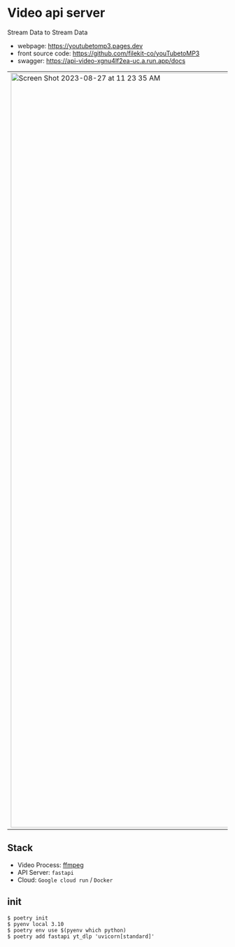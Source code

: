 # Video api server

Stream Data to Stream Data

- webpage: https://youtubetomp3.pages.dev
- front source code: https://github.com/filekit-co/youTubetoMP3
- swagger: https://api-video-xgnu4lf2ea-uc.a.run.app/docs

<div align='center'>
<table width="100%" border="0">
  <tr>
    <td><img width="1724" alt="Screen Shot 2023-08-27 at 11 23 35 AM" src="https://github.com/filekit-co/api-video/assets/37536298/9f618015-b37a-4816-beff-e01045c14fc0"></td>
    <td><img width="1721" alt="Screen Shot 2023-08-27 at 11 22 53 AM" src="https://github.com/filekit-co/api-video/assets/37536298/644aa9f9-e91e-4b18-883d-187acfb02459"></td>
  </tr>
</table>
</div>

## Stack
- Video Process: [ffmpeg](https://ffmpeg.org/)
- API Server: `fastapi`
- Cloud: `Google cloud run` / `Docker`
## init

```
$ poetry init
$ pyenv local 3.10
$ poetry env use $(pyenv which python)
$ poetry add fastapi yt_dlp 'uvicorn[standard]'
```

